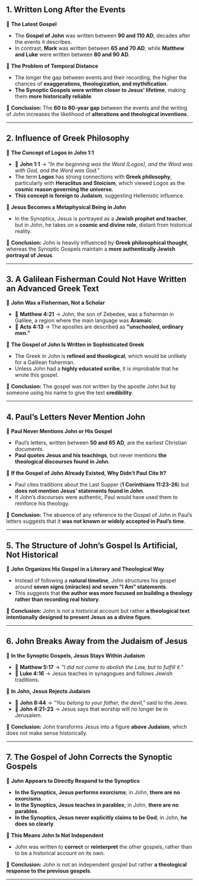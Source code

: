 ## **1. Written Long After the Events**  

📌 **The Latest Gospel**  
- The **Gospel of John** was written between **90 and 110 AD**, decades after the events it describes.  
- In contrast, **Mark** was written between **65 and 70 AD**, while **Matthew and Luke** were written between **80 and 90 AD**.  

📌 **The Problem of Temporal Distance**  
- The longer the gap between events and their recording, the higher the chances of **exaggerations, theologization, and mythification**.  
- **The Synoptic Gospels were written closer to Jesus' lifetime**, making them **more historically reliable**.  

🔴 **Conclusion:** The **60 to 80-year gap** between the events and the writing of John increases the likelihood of **alterations and theological inventions**.  

---

## **2. Influence of Greek Philosophy**  

📌 **The Concept of Logos in John 1:1**  
- 📖 **John 1:1** → *"In the beginning was the Word (Logos), and the Word was with God, and the Word was God."*  
- The term **Logos** has strong connections with **Greek philosophy**, particularly with **Heraclitus and Stoicism**, which viewed Logos as the **cosmic reason governing the universe**.  
- **This concept is foreign to Judaism**, suggesting Hellenistic influence.  

📌 **Jesus Becomes a Metaphysical Being in John**  
- In the Synoptics, Jesus is portrayed as a **Jewish prophet and teacher**, but in John, he takes on a **cosmic and divine role**, distant from historical reality.  

🔴 **Conclusion:** John is heavily influenced by **Greek philosophical thought**, whereas the Synoptic Gospels maintain a **more authentically Jewish portrayal of Jesus**.  

---

## **3. A Galilean Fisherman Could Not Have Written an Advanced Greek Text**  

📌 **John Was a Fisherman, Not a Scholar**  
- 📖 **Matthew 4:21** → John, the son of Zebedee, was a fisherman in Galilee, a region where the main language was **Aramaic**.  
- 📖 **Acts 4:13** → The apostles are described as **"unschooled, ordinary men."**  

📌 **The Gospel of John Is Written in Sophisticated Greek**  
- The Greek in John is **refined and theological**, which would be unlikely for a Galilean fisherman.  
- Unless John had a **highly educated scribe**, it is improbable that he wrote this gospel.  

🔴 **Conclusion:** The gospel was not written by the apostle John but by someone using his name to give the text **credibility**.  

---

## **4. Paul’s Letters Never Mention John**  

📌 **Paul Never Mentions John or His Gospel**  
- Paul’s letters, written between **50 and 65 AD**, are the earliest Christian documents.  
- **Paul quotes Jesus and his teachings**, but never mentions **the theological discourses found in John**.  

📌 **If the Gospel of John Already Existed, Why Didn’t Paul Cite It?**  
- Paul cites traditions about the Last Supper (**1 Corinthians 11:23-26**) but **does not mention Jesus’ statements found in John**.  
- If John’s discourses were authentic, Paul would have used them to reinforce his theology.  

🔴 **Conclusion:** The absence of any reference to the Gospel of John in Paul’s letters suggests that it **was not known or widely accepted in Paul’s time**.  

---

## **5. The Structure of John’s Gospel Is Artificial, Not Historical**  

📌 **John Organizes His Gospel in a Literary and Theological Way**  
- Instead of following a **natural timeline**, John structures his gospel around **seven signs (miracles) and seven "I Am" statements**.  
- This suggests that **the author was more focused on building a theology rather than recording real history**.  

🔴 **Conclusion:** John is not a historical account but rather **a theological text intentionally designed to present Jesus as a divine figure**.  

---

## **6. John Breaks Away from the Judaism of Jesus**  

📌 **In the Synoptic Gospels, Jesus Stays Within Judaism**  
- 📖 **Matthew 5:17** → *"I did not come to abolish the Law, but to fulfill it."*  
- 📖 **Luke 4:16** → Jesus teaches in synagogues and follows Jewish traditions.  

📌 **In John, Jesus Rejects Judaism**  
- 📖 **John 8:44** → *"You belong to your father, the devil,"* said to the Jews.  
- 📖 **John 4:21-23** → Jesus says that worship will no longer be in Jerusalem.  

🔴 **Conclusion:** John transforms Jesus into a figure **above Judaism**, which does not make sense historically.  

---

## **7. The Gospel of John Corrects the Synoptic Gospels**  

📌 **John Appears to Directly Respond to the Synoptics**  
- **In the Synoptics, Jesus performs exorcisms**; in John, **there are no exorcisms**.  
- **In the Synoptics, Jesus teaches in parables**; in John, **there are no parables**.  
- **In the Synoptics, Jesus never explicitly claims to be God**; in John, **he does so clearly**.  

📌 **This Means John Is Not Independent**  
- John was written to **correct** or **reinterpret** the other gospels, rather than to be a historical account on its own.  

🔴 **Conclusion:** John is not an independent gospel but rather **a theological response to the previous gospels**.  

---

